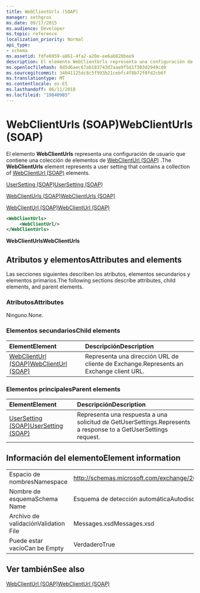 ```yaml
---
title: WebClientUrls (SOAP)
manager: sethgros
ms.date: 09/17/2015
ms.audience: Developer
ms.topic: reference
localization_priority: Normal
api_type:
- schema
ms.assetid: fdfe6059-a861-4fa2-a20e-ee6ab820bee9
description: El elemento WebClientUrls representa una configuración de usuario que contiene una colección de elementos de WebClientUrl (SOAP).
ms.openlocfilehash: 8d5d6aec67ab183743d7aae9f5d1f303d2949cd0
ms.sourcegitcommit: 34041125dc8c5f993b21cebfc4f8b72f0fd2cb6f
ms.translationtype: MT
ms.contentlocale: es-ES
ms.lasthandoff: 06/11/2018
ms.locfileid: "19840985"
---
```

# <a name="webclienturls-soap"></a><span data-ttu-id="30013-103">WebClientUrls (SOAP)</span><span class="sxs-lookup"><span data-stu-id="30013-103">WebClientUrls (SOAP)</span></span>

<span data-ttu-id="30013-104">El elemento **WebClientUrls** representa una configuración de usuario que contiene una colección de elementos de [WebClientUrl (SOAP)](webclienturl-soap.md) .</span><span class="sxs-lookup"><span data-stu-id="30013-104">The **WebClientUrls** element represents a user setting that contains a collection of [WebClientUrl (SOAP)](webclienturl-soap.md) elements.</span></span> 
  
[<span data-ttu-id="30013-105">UserSetting (SOAP)</span><span class="sxs-lookup"><span data-stu-id="30013-105">UserSetting (SOAP)</span></span>](usersetting-soap.md)
  
[<span data-ttu-id="30013-106">WebClientUrls (SOAP)</span><span class="sxs-lookup"><span data-stu-id="30013-106">WebClientUrls (SOAP)</span></span>](webclienturls-soap.md)
  
[<span data-ttu-id="30013-107">WebClientUrl (SOAP)</span><span class="sxs-lookup"><span data-stu-id="30013-107">WebClientUrl (SOAP)</span></span>](webclienturl-soap.md)
  
```XML
<WebClientUrls>
     <WebClientUrl/>
</WebClientUrls>

```

 <span data-ttu-id="30013-108">**WebClientUrls**</span><span class="sxs-lookup"><span data-stu-id="30013-108">**WebClientUrls**</span></span>
## <a name="attributes-and-elements"></a><span data-ttu-id="30013-109">Atributos y elementos</span><span class="sxs-lookup"><span data-stu-id="30013-109">Attributes and elements</span></span>

<span data-ttu-id="30013-110">Las secciones siguientes describen los atributos, elementos secundarios y elementos primarios.</span><span class="sxs-lookup"><span data-stu-id="30013-110">The following sections describe attributes, child elements, and parent elements.</span></span>
  
### <a name="attributes"></a><span data-ttu-id="30013-111">Atributos</span><span class="sxs-lookup"><span data-stu-id="30013-111">Attributes</span></span>

<span data-ttu-id="30013-112">Ninguno.</span><span class="sxs-lookup"><span data-stu-id="30013-112">None.</span></span>
  
### <a name="child-elements"></a><span data-ttu-id="30013-113">Elementos secundarios</span><span class="sxs-lookup"><span data-stu-id="30013-113">Child elements</span></span>

|<span data-ttu-id="30013-114">**Element**</span><span class="sxs-lookup"><span data-stu-id="30013-114">**Element**</span></span>|<span data-ttu-id="30013-115">**Descripción**</span><span class="sxs-lookup"><span data-stu-id="30013-115">**Description**</span></span>|
|:-----|:-----|
|[<span data-ttu-id="30013-116">WebClientUrl (SOAP)</span><span class="sxs-lookup"><span data-stu-id="30013-116">WebClientUrl (SOAP)</span></span>](webclienturl-soap.md) <br/> |<span data-ttu-id="30013-117">Representa una dirección URL de cliente de Exchange.</span><span class="sxs-lookup"><span data-stu-id="30013-117">Represents an Exchange client URL.</span></span>  <br/> |
   
### <a name="parent-elements"></a><span data-ttu-id="30013-118">Elementos principales</span><span class="sxs-lookup"><span data-stu-id="30013-118">Parent elements</span></span>

|<span data-ttu-id="30013-119">**Element**</span><span class="sxs-lookup"><span data-stu-id="30013-119">**Element**</span></span>|<span data-ttu-id="30013-120">**Descripción**</span><span class="sxs-lookup"><span data-stu-id="30013-120">**Description**</span></span>|
|:-----|:-----|
|[<span data-ttu-id="30013-121">UserSetting (SOAP)</span><span class="sxs-lookup"><span data-stu-id="30013-121">UserSetting (SOAP)</span></span>](usersetting-soap.md) <br/> |<span data-ttu-id="30013-122">Representa una respuesta a una solicitud de GetUserSettings.</span><span class="sxs-lookup"><span data-stu-id="30013-122">Represents a response to a GetUserSettings request.</span></span>  <br/> |
   
## <a name="element-information"></a><span data-ttu-id="30013-123">Información del elemento</span><span class="sxs-lookup"><span data-stu-id="30013-123">Element information</span></span>

|||
|:-----|:-----|
|<span data-ttu-id="30013-124">Espacio de nombres</span><span class="sxs-lookup"><span data-stu-id="30013-124">Namespace</span></span>  <br/> |http://schemas.microsoft.com/exchange/2010/Autodiscover  <br/> |
|<span data-ttu-id="30013-125">Nombre de esquema</span><span class="sxs-lookup"><span data-stu-id="30013-125">Schema Name</span></span>  <br/> |<span data-ttu-id="30013-126">Esquema de detección automática</span><span class="sxs-lookup"><span data-stu-id="30013-126">Autodiscover schema</span></span>  <br/> |
|<span data-ttu-id="30013-127">Archivo de validación</span><span class="sxs-lookup"><span data-stu-id="30013-127">Validation File</span></span>  <br/> |<span data-ttu-id="30013-128">Messages.xsd</span><span class="sxs-lookup"><span data-stu-id="30013-128">Messages.xsd</span></span>  <br/> |
|<span data-ttu-id="30013-129">Puede estar vacío</span><span class="sxs-lookup"><span data-stu-id="30013-129">Can be Empty</span></span>  <br/> |<span data-ttu-id="30013-130">Verdadero</span><span class="sxs-lookup"><span data-stu-id="30013-130">True</span></span>  <br/> |
   
## <a name="see-also"></a><span data-ttu-id="30013-131">Ver también</span><span class="sxs-lookup"><span data-stu-id="30013-131">See also</span></span>



[<span data-ttu-id="30013-132">WebClientUrl (SOAP)</span><span class="sxs-lookup"><span data-stu-id="30013-132">WebClientUrl (SOAP)</span></span>](webclienturl-soap.md)

